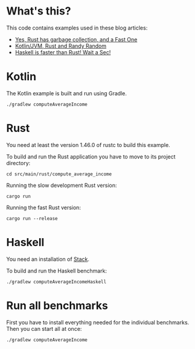 # What's this?

This code contains examples used in these blog articles:
* [Yes, Rust has garbage collection, and a Fast One](https://blog.akquinet.de/2020/10/09/yes-rust-has-garbage-collection-and-a-fast-one/)
* [Kotlin/JVM, Rust and Randy Random](https://blog.akquinet.de/2020/11/22/kotlin-jvm-rust-and-randy-random/)  
* [Haskell is faster than Rust! Wait a Sec!](https://blog.akquinet.de/2021/01/03/haskell-is-faster-than-rust-wait-a-sec/)

# Kotlin
The Kotlin example is built and run using Gradle.

    ./gradlew computeAverageIncome

# Rust
You need at least the version 1.46.0 of rustc 
to build this example. 

To build and run the Rust application 
you have to move to its project directory:
    
    cd src/main/rust/compute_average_income

Running the slow development Rust version:

    cargo run

Running the fast Rust version:

    cargo run --release

# Haskell

You need an installation of [Stack](https://www.haskellstack.org).

To build and run the Haskell benchmark:

    ./gradlew computeAverageIncomeHaskell

# Run all benchmarks

First you have to install everything needed for the individual benchmarks. Then you can start all at once:

    ./gradlew computeAverageIncome
